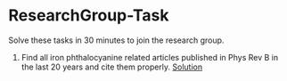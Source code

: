 # ResearchGroup-Task

Solve these tasks in 30 minutes to join the research group.

1. Find all iron phthalocyanine related articles published in Phys Rev B in the last 20 years and cite them properly. [Solution](Zotero-Citations.md)
